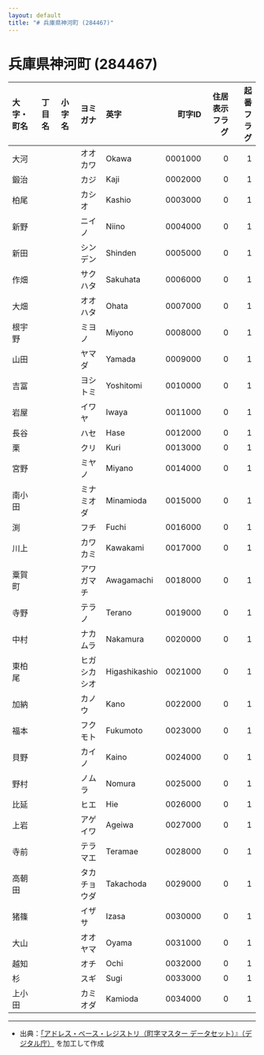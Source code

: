 ```yaml
---
layout: default
title: "# 兵庫県神河町 (284467)"
---
```


# 兵庫県神河町 (284467)

| 大字・町名 | 丁目名 | 小字名 | ヨミガナ | 英字 | 町字ID | 住居表示フラグ | 起番フラグ |
|:--------|:------|:------|:-----------------|:---------------------|--------:|----------:|--------:|
| 大河 |  |  | オオカワ | Okawa | 0001000 | 0 | 1 |
| 鍛治 |  |  | カジ | Kaji | 0002000 | 0 | 1 |
| 柏尾 |  |  | カシオ | Kashio | 0003000 | 0 | 1 |
| 新野 |  |  | ニイノ | Niino | 0004000 | 0 | 1 |
| 新田 |  |  | シンデン | Shinden | 0005000 | 0 | 1 |
| 作畑 |  |  | サクハタ | Sakuhata | 0006000 | 0 | 1 |
| 大畑 |  |  | オオハタ | Ohata | 0007000 | 0 | 1 |
| 根宇野 |  |  | ミヨノ | Miyono | 0008000 | 0 | 1 |
| 山田 |  |  | ヤマダ | Yamada | 0009000 | 0 | 1 |
| 吉冨 |  |  | ヨシトミ | Yoshitomi | 0010000 | 0 | 1 |
| 岩屋 |  |  | イワヤ | Iwaya | 0011000 | 0 | 1 |
| 長谷 |  |  | ハセ | Hase | 0012000 | 0 | 1 |
| 栗 |  |  | クリ | Kuri | 0013000 | 0 | 1 |
| 宮野 |  |  | ミヤノ | Miyano | 0014000 | 0 | 1 |
| 南小田 |  |  | ミナミオダ | Minamioda | 0015000 | 0 | 1 |
| 渕 |  |  | フチ | Fuchi | 0016000 | 0 | 1 |
| 川上 |  |  | カワカミ | Kawakami | 0017000 | 0 | 1 |
| 粟賀町 |  |  | アワガマチ | Awagamachi | 0018000 | 0 | 1 |
| 寺野 |  |  | テラノ | Terano | 0019000 | 0 | 1 |
| 中村 |  |  | ナカムラ | Nakamura | 0020000 | 0 | 1 |
| 東柏尾 |  |  | ヒガシカシオ | Higashikashio | 0021000 | 0 | 1 |
| 加納 |  |  | カノウ | Kano | 0022000 | 0 | 1 |
| 福本 |  |  | フクモト | Fukumoto | 0023000 | 0 | 1 |
| 貝野 |  |  | カイノ | Kaino | 0024000 | 0 | 1 |
| 野村 |  |  | ノムラ | Nomura | 0025000 | 0 | 1 |
| 比延 |  |  | ヒエ | Hie | 0026000 | 0 | 1 |
| 上岩 |  |  | アゲイワ | Ageiwa | 0027000 | 0 | 1 |
| 寺前 |  |  | テラマエ | Teramae | 0028000 | 0 | 1 |
| 高朝田 |  |  | タカチョウダ | Takachoda | 0029000 | 0 | 1 |
| 猪篠 |  |  | イザサ | Izasa | 0030000 | 0 | 1 |
| 大山 |  |  | オオヤマ | Oyama | 0031000 | 0 | 1 |
| 越知 |  |  | オチ | Ochi | 0032000 | 0 | 1 |
| 杉 |  |  | スギ | Sugi | 0033000 | 0 | 1 |
| 上小田 |  |  | カミオダ | Kamioda | 0034000 | 0 | 1 |

---

- 出典：[「アドレス・ベース・レジストリ（町字マスター データセット）』（デジタル庁）](https://www.digital.go.jp/policies/base_registry_address/) を加工して作成